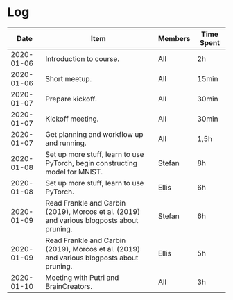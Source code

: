 # Log

| Date       | Item                                                                                      | Members | Time Spent |
|------------|-------------------------------------------------------------------------------------------|---------|------------|
| 2020-01-06 | Introduction to course.                                                                   | All     | 2h         |
| 2020-01-06 | Short meetup.                                                                             | All     | 15min      |
| 2020-01-07 | Prepare kickoff.                                                                          | All     | 30min      |
| 2020-01-07 | Kickoff meeting.                                                                          | All     | 30min      |
| 2020-01-07 | Get planning and workflow up and running.                                                 | All     | 1,5h       |
| 2020-01-08 | Set up more stuff, learn to use PyTorch, begin constructing model for MNIST.              | Stefan  | 8h         |
| 2020-01-08 | Set up more stuff, learn to use PyTorch.                                                  | Ellis   | 6h         |
| 2020-01-09 | Read Frankle and Carbin (2019), Morcos et al. (2019) and various blogposts about pruning. | Stefan  | 6h         |
| 2020-01-09 | Read Frankle and Carbin (2019), Morcos et al. (2019) and various blogposts about pruning. | Ellis   | 5h         |
| 2020-01-10 | Meeting with Putri and BrainCreators.                                                     | All     | 3h         |
